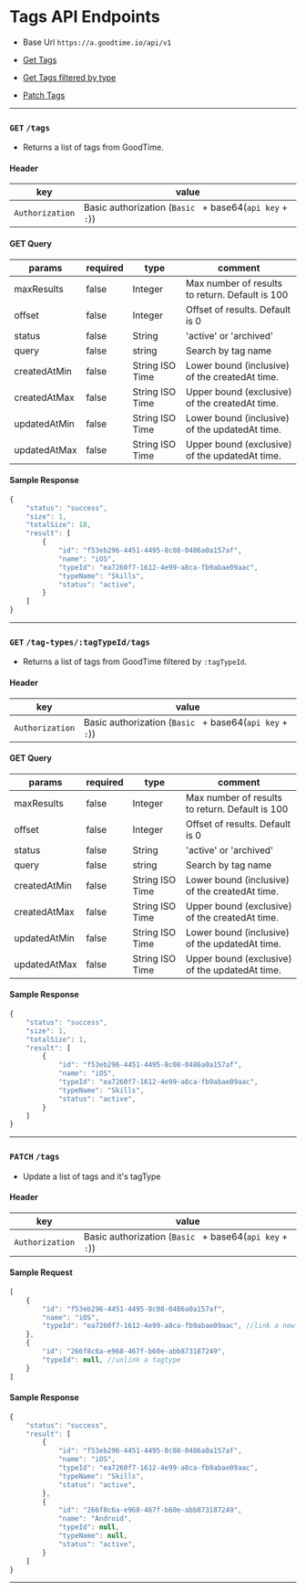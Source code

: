 # Tags API Endpoints
* Base Url `https://a.goodtime.io/api/v1`

* [Get Tags](#get-tags)
* [Get Tags filtered by type](#get-tag-typestagtypeidtags)
* [Patch Tags](#patch-tags)

---


### `GET` `/tags`
* Returns a list of tags from GoodTime.

####  Header
key|value
---|---
`Authorization`| Basic authorization (`Basic ` + base64(`api key` + `:`))

#### GET Query
params | required | type | comment
---|---|---|---
maxResults | false | Integer | Max number of results to return. Default is 100
offset | false | Integer | Offset of results. Default is 0
status | false | String | 'active' or 'archived'
query | false | string | Search by tag name
createdAtMin | false | String ISO Time | Lower bound (inclusive) of the createdAt time.
createdAtMax | false | String ISO Time | Upper bound (exclusive) of the createdAt time.
updatedAtMin | false | String ISO Time | Lower bound (inclusive) of the updatedAt time.
updatedAtMax | false | String ISO Time | Upper bound (exclusive) of the updatedAt time.

#### Sample Response
```javascript
{
    "status": "success",
    "size": 1,
    "totalSize": 18,
    "result": [
        {
            "id": "f53eb296-4451-4495-8c08-0486a0a157af",
            "name": "iOS",
            "typeId": "ea7260f7-1612-4e99-a8ca-fb9abae09aac",
            "typeName": "Skills",
            "status": "active",
        }
    ]
}
```



---



### `GET` `/tag-types/:tagTypeId/tags`
* Returns a list of tags from GoodTime filtered by `:tagTypeId`.

####  Header
key|value
---|---
`Authorization`| Basic authorization (`Basic ` + base64(`api key` + `:`))

#### GET Query
params | required | type | comment
---|---|---|---
maxResults | false | Integer | Max number of results to return. Default is 100
offset | false | Integer | Offset of results. Default is 0
status | false | String | 'active' or 'archived'
query | false | string | Search by tag name
createdAtMin | false | String ISO Time | Lower bound (inclusive) of the createdAt time.
createdAtMax | false | String ISO Time | Upper bound (exclusive) of the createdAt time.
updatedAtMin | false | String ISO Time | Lower bound (inclusive) of the updatedAt time.
updatedAtMax | false | String ISO Time | Upper bound (exclusive) of the updatedAt time.

#### Sample Response
```javascript
{
    "status": "success",
    "size": 1,
    "totalSize": 1,
    "result": [
        {
            "id": "f53eb296-4451-4495-8c08-0486a0a157af",
            "name": "iOS",
            "typeId": "ea7260f7-1612-4e99-a8ca-fb9abae09aac",
            "typeName": "Skills",
            "status": "active",
        }
    ]
}
```



---



### `PATCH` `/tags`
* Update a list of tags and it's tagType

####  Header
key|value
---|---
`Authorization`| Basic authorization (`Basic ` + base64(`api key` + `:`))

#### Sample Request
```javascript
[
    {
        "id": "f53eb296-4451-4495-8c08-0486a0a157af",
        "name": "iOS",
        "typeId": "ea7260f7-1612-4e99-a8ca-fb9abae09aac", //link a new tagType
    },
    {
        "id": "266f8c6a-e968-467f-b60e-abb873187249",
        "typeId": null, //unlink a tagtype
    }
]
```


#### Sample Response
```javascript
{
    "status": "success",
    "result": [
        {
            "id": "f53eb296-4451-4495-8c08-0486a0a157af",
            "name": "iOS",
            "typeId": "ea7260f7-1612-4e99-a8ca-fb9abae09aac",
            "typeName": "Skills",
            "status": "active",
        },
        {
            "id": "266f8c6a-e968-467f-b60e-abb873187249",
            "name": "Android",
            "typeId": null,
            "typeName": null,
            "status": "active",
        }
    ]
}
```



---
